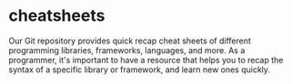 # cheatsheets
Our Git repository provides quick recap cheat sheets of different programming libraries, frameworks, languages, and more. As a programmer, it's important to have a resource that helps you to recap the syntax of a specific library or framework, and learn new ones quickly.
